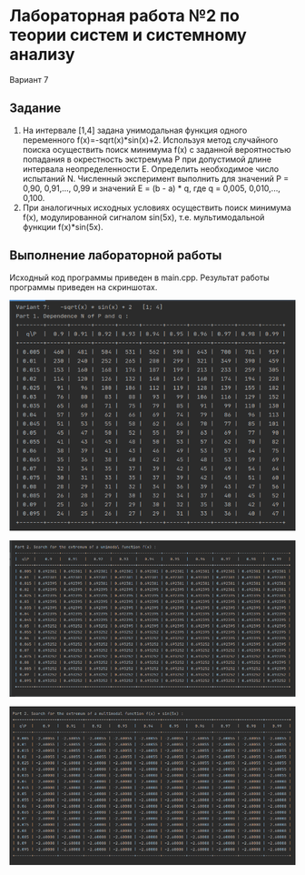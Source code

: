 # Лабораторная работа №2 по теории систем и системному анализу

Вариант 7

## Задание

1. На интервале [1,4] задана унимодальная функция одного переменного f(x)=-sqrt(x)*sin(x)+2. Используя метод случайного поиска осуществить поиск минимума f(x) с заданной вероятностью попадания в окрестность экстремума P при допустимой длине интервала неопределенности E. Определить необходимое число испытаний N. Численный эксперимент выполнить для значений P = 0,90, 0,91,..., 0,99 и значений E = (b - a) * q, где q = 0,005, 0,010,..., 0,100.
2. При аналогичных исходных условиях осуществить поиск минимума f(x), модулированной сигналом sin(5x), т.е. мультимодальной функции f(x)*sin(5x).   

## Выполнение лабораторной работы

Исходный код программы приведен в main.cpp. Результат работы программы приведен на скриншотах.

![lab02Part1](https://raw.githubusercontent.com/ezuryy/tsisa_lab_02/dev/screenshots/1.png)

![lab02Part2_1](https://raw.githubusercontent.com/ezuryy/tsisa_lab_02/dev/screenshots/2.png)

![lab02Part2_2](https://raw.githubusercontent.com/ezuryy/tsisa_lab_02/dev/screenshots/3.png)
